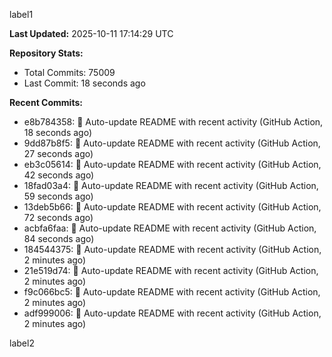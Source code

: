 
label1 
<!-- ACTIVITY_START -->
**Last Updated:** 2025-10-11 17:14:29 UTC

**Repository Stats:**
- Total Commits: 75009
- Last Commit: 18 seconds ago

**Recent Commits:**
- e8b784358: 🤖 Auto-update README with recent activity (GitHub Action, 18 seconds ago)
- 9dd87b8f5: 🤖 Auto-update README with recent activity (GitHub Action, 27 seconds ago)
- eb3c05614: 🤖 Auto-update README with recent activity (GitHub Action, 42 seconds ago)
- 18fad03a4: 🤖 Auto-update README with recent activity (GitHub Action, 59 seconds ago)
- 13deb5b66: 🤖 Auto-update README with recent activity (GitHub Action, 72 seconds ago)
- acbfa6faa: 🤖 Auto-update README with recent activity (GitHub Action, 84 seconds ago)
- 184544375: 🤖 Auto-update README with recent activity (GitHub Action, 2 minutes ago)
- 21e519d74: 🤖 Auto-update README with recent activity (GitHub Action, 2 minutes ago)
- f9c066bc5: 🤖 Auto-update README with recent activity (GitHub Action, 2 minutes ago)
- adf999006: 🤖 Auto-update README with recent activity (GitHub Action, 2 minutes ago)
<!-- ACTIVITY_END -->

label2
